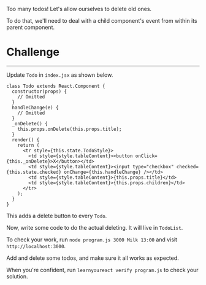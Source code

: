 Too many todos! Let's allow ourselves to delete old ones.

To do that, we'll need to deal with a child component's event from within its
parent component.

# Challenge 

---
Update `Todo` in `index.jsx` as shown below.

``` 
class Todo extends React.Component {
  constructor(props) {
    // Omitted
  }
  handleChange(e) {
    // Omitted 
  }
  _onDelete() {
    this.props.onDelete(this.props.title); 
  }
  render() {
    return ( 
      <tr style={this.state.TodoStyle}> 
        <td style={style.tableContent}><button onClick={this._onDelete}>X</button></td> 
        <td style={style.tableContent}><input type="checkbox" checked={this.state.checked} onChange={this.handleChange} /></td> 
        <td style={style.tableContent}>{this.props.title}</td> 
        <td style={style.tableContent}>{this.props.children}</td> 
      </tr> 
    ); 
  } 
}
```

This adds a delete button to every `Todo`. 

Now, write some code to do the actual deleting. It will live in `TodoList`.

To check your work, run `node program.js 3000 Milk 13:00` and visit
`http://localhost:3000`.

Add and delete some todos, and make sure it all works as expected.

When you're confident, run `learnyoureact verify program.js` to check your solution.
